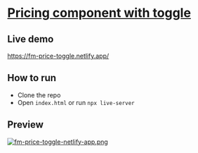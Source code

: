 # [Pricing component with toggle](https://www.frontendmentor.io/challenges/pricing-component-with-toggle-8vPwRMIC)

## Live demo

https://fm-price-toggle.netlify.app/

## How to run

- Clone the repo
- Open `index.html` or run `npx live-server`

## Preview

[![fm-price-toggle-netlify-app.png](https://i.postimg.cc/hjqG7R5n/fm-price-toggle-netlify-app.png)](https://postimg.cc/mc840J4p)
